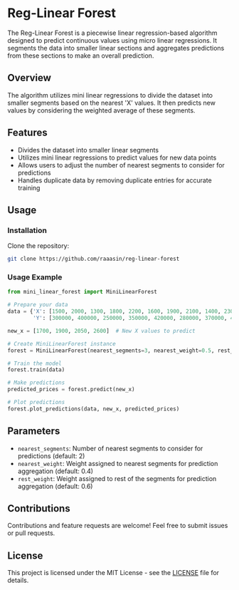 
# Reg-Linear Forest

The Reg-Linear Forest is a piecewise linear regression-based algorithm designed to predict continuous values using micro linear regressions. It segments the data into smaller linear sections and aggregates predictions from these sections to make an overall prediction.

## Overview

The algorithm utilizes mini linear regressions to divide the dataset into smaller segments based on the nearest 'X' values. It then predicts new values by considering the weighted average of these segments.

## Features

- Divides the dataset into smaller linear segments
- Utilizes mini linear regressions to predict values for new data points
- Allows users to adjust the number of nearest segments to consider for predictions
- Handles duplicate data by removing duplicate entries for accurate training

## Usage

### Installation

Clone the repository:

```bash
git clone https://github.com/raaasin/reg-linear-forest
```

### Usage Example

```python
from mini_linear_forest import MiniLinearForest

# Prepare your data
data = {'X': [1500, 2000, 1300, 1800, 2200, 1600, 1900, 2100, 1400, 2300, 1700, 2500, 2000, 1500, 1800],
        'Y': [300000, 400000, 250000, 350000, 420000, 280000, 370000, 410000, 260000, 450000, 320000, 480000, 390000, 290000, 340000]}

new_x = [1700, 1900, 2050, 2600]  # New X values to predict

# Create MiniLinearForest instance
forest = MiniLinearForest(nearest_segments=3, nearest_weight=0.5, rest_weight=0.7)

# Train the model
forest.train(data)

# Make predictions
predicted_prices = forest.predict(new_x)

# Plot predictions
forest.plot_predictions(data, new_x, predicted_prices)
```

## Parameters

- `nearest_segments`: Number of nearest segments to consider for predictions (default: 2)
- `nearest_weight`: Weight assigned to nearest segments for prediction aggregation (default: 0.4)
- `rest_weight`: Weight assigned to rest of the segments for prediction aggregation (default: 0.6)

## Contributions

Contributions and feature requests are welcome! Feel free to submit issues or pull requests.

## License

This project is licensed under the MIT License - see the [LICENSE](LICENSE) file for details.
